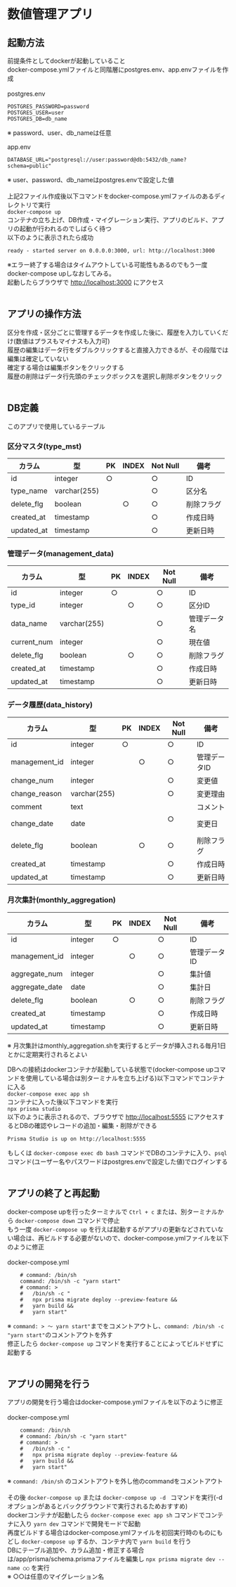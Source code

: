# 数値管理アプリ

## 起動方法
前提条件としてdockerが起動していること  
docker-compose.ymlファイルと同階層にpostgres.env、app.envファイルを作成  
<br>
postgres.env
```
POSTGRES_PASSWORD=password
POSTGRES_USER=user
POSTGRES_DB=db_name
```
※ password、user、db_nameは任意  
  
app.env
```
DATABASE_URL="postgresql://user:password@db:5432/db_name?schema=public"
```  
※ user、password、db_nameはpostgres.envで設定した値  
<br>
上記2ファイル作成後以下コマンドをdocker-compose.ymlファイルのあるディレクトリで実行  
`docker-compose up`  
コンテナの立ち上げ、DB作成・マイグレーション実行、アプリのビルド、アプリの起動が行われるのでしばらく待つ  
以下のように表示されたら成功  
```
ready - started server on 0.0.0.0:3000, url: http://localhost:3000
```  
※エラー終了する場合はタイムアウトしている可能性もあるのでもう一度docker-compose upしなおしてみる。  
起動したらブラウザで [http://localhost:3000](http://localhost:3000) にアクセス  
<br>

## アプリの操作方法
区分を作成・区分ごとに管理するデータを作成した後に、履歴を入力していくだけ(数値はプラスもマイナスも入力可)  
履歴の編集はデータ行をダブルクリックすると直接入力できるが、その段階では編集は確定していない  
確定する場合は編集ボタンをクリックする  
履歴の削除はデータ行先頭のチェックボックスを選択し削除ボタンをクリック  
<br>

## DB定義
このアプリで使用しているテーブル  
### 区分マスタ(type_mst)
| カラム      | 型          | PK   | INDEX | Not Null  | 備考   |
| ---------- | ------------ | ---- | ---- | ---------- | ----- | 
| id         | integer      | ○    |      | ○          |  ID   |
| type_name  | varchar(255) |      |      | ○     　　 | 区分名 |
| delete_flg | boolean      |      | ○    | ○          | 削除フラグ |
| created_at | timestamp    |      |      | ○          | 作成日時 |
| updated_at | timestamp    |      |      | ○          | 更新日時

### 管理データ(management_data)
| カラム      | 型           | PK   | INDEX| Not Null   | 備考 |
| ---------- | ------------ | ---- | ---- | ---------- | ------|
| id         | integer      | ○    |      | ○          | ID |
| type_id    | integer      |      | ○    | ○          | 区分ID |
| data_name  | varchar(255) |      |      | ○          | 管理データ名 |
| current_num| integer      |      |      | ○          | 現在値 |
| delete_flg | boolean      |      | ○    | ○          | 削除フラグ |
| created_at | timestamp    |      |      | ○          | 作成日時 |
| updated_at | timestamp    |      |      | ○          | 更新日時 |

### データ履歴(data_history)
| カラム        | 型            | PK  | INDEX | Not Null  | 備考 |
| ------------- | ------------ | ---- | ---- | ---------- | ----- |
| id            | integer      | ○    |      | ○          | ID |
| management_id | integer      |      | ○    | ○          | 管理データID |
| change_num    | integer      |      |      | ○          | 変更値 |
| change_reason | varchar(255) |      |      | ○          | 変更理由 |
| comment       | text         |      |      |            | コメント |
| change_date   | date         |      |      | ○     　　 | 変更日 |
| delete_flg    | boolean      |      | ○    | ○          | 削除フラグ |
| created_at    | timestamp    |      |      | ○          | 作成日時 |
| updated_at    | timestamp    |      |      | ○          | 更新日時 |

### 月次集計(monthly_aggregation)
| カラム        | 型            | PK  | INDEX | Not Null  | 備考 |
| ------------- | ------------ | ---- | ---- | ---------- | ----- |
| id            | integer      | ○    |      | ○          | ID |
| management_id | integer      |      | ○    | ○          | 管理データID |
| aggregate_num | integer      |      |      | ○          | 集計値 |
| aggregate_date| date         |      |      | ○     　　 | 集計日 |
| delete_flg    | boolean      |      | ○    | ○          | 削除フラグ |
| created_at    | timestamp    |      |      | ○          | 作成日時 |
| updated_at    | timestamp    |      |      | ○          | 更新日時 |

※ 月次集計はmonthly_aggregation.shを実行するとデータが挿入される毎月1日とかに定期実行されるとよい

DBへの接続はdockerコンテナが起動している状態で(docker-compose upコマンドを使用している場合は別ターミナルを立ち上げる)以下コマンドでコンテナに入る  
`docker-compose exec app sh`  
コンテナに入った後以下コマンドを実行  
`npx prisma studio`  
以下のように表示されるので、ブラウザで [http://localhost:5555](http://localhost:5555) にアクセスするとDBの確認やレコードの追加・編集・削除ができる 
```
Prisma Studio is up on http://localhost:5555
```    
もしくは `docker-compose exec db bash` コマンドでDBのコンテナに入り、`psql`コマンド(ユーザー名やパスワードはpostgres.envで設定した値)でログインする  
<br>

## アプリの終了と再起動
docker-compose upを行ったターミナルで `Ctrl + c` または、別ターミナルから `docker-compose down` コマンドで停止  
もう一度 `docker-compose up` を行えば起動するがアプリの更新などされていない場合は、再ビルドする必要がないので、docker-compose.ymlファイルを以下のように修正  
<br>
docker-compose.yml  
```
    # command: /bin/sh
    command: /bin/sh -c "yarn start"
    # command: >
    #   /bin/sh -c "
    #   npx prisma migrate deploy --preview-feature &&
    #   yarn build &&
    #   yarn start"
```
※ `command: > ～ yarn start"`までをコメントアウトし、`command: /bin/sh -c "yarn start"`のコメントアウトを外す  
修正したら `docker-compose up` コマンドを実行することによってビルドせずに起動する  
<br>

## アプリの開発を行う
アプリの開発を行う場合はdocker-compose.ymlファイルを以下のように修正  
<br>
docker-compose.yml
```
    command: /bin/sh
    # command: /bin/sh -c "yarn start"
    # command: >
    #   /bin/sh -c "
    #   npx prisma migrate deploy --preview-feature &&
    #   yarn build &&
    #   yarn start"
```
※ `command: /bin/sh` のコメントアウトを外し他のcommandをコメントアウト  
<br>
その後 `docker-compose up` または `docker-compose up -d ` コマンドを実行(-d オプションがあるとバックグラウンドで実行されるためおすすめ)  
dockerコンテナが起動したら `docker-compose exec app sh` コマンドでコンテナに入り `yarn dev` コマンドで開発モードで起動  
再度ビルドする場合はdocker-compose.ymlファイルを初回実行時のものにもどし `docker-compose up` するか、コンテナ内で `yarn build` を行う  
DBにテーブル追加や、カラム追加・修正する場合は/app/prisma/schema.prismaファイルを編集し `npx prisma migrate dev --name ○○` を実行  
※ ○○は任意のマイグレーション名
